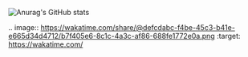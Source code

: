
![Anurag's GitHub stats](https://github-readme-stats.vercel.app/api?username=Dexshine&show_icons=true&theme=dracula)

.. image:: https://wakatime.com/share/@defcdabc-f4be-45c3-b41e-e665d34d4712/b7f405e6-8c1c-4a3c-af86-688fe1772e0a.png
    :target: https://wakatime.com/
